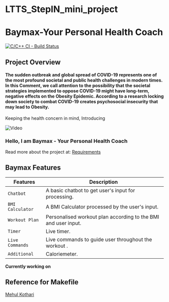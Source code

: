 # LTTS_StepIN_mini_project
<H1> Baymax-Your Personal Health Coach </H1>

[![C/C++ CI - Build Status](https://github.com/ajith-io/LTTS_StepIN_mini_project/actions/workflows/cbuild.yml/badge.svg)](https://github.com/ajith-io/LTTS_StepIN_mini_project/actions/workflows/cbuild.yml)

<H2> Project Overview</H2>

<H4> The sudden outbreak and global spread of COVID-19 represents one of the most profound societal and public health challenges in modern times. In this Comment, we call attention to the possibility that the societal strategies implemented to oppose COVID-19 might have long-term, negative effects on the Obesity Epidemic. 
According to a research locking down society to combat COVID-19 creates psychosocial insecurity that may lead to Obesity.</H4>
  
Keeping the health concern in mind, Introducing

  
![Video](https://media.giphy.com/media/SMtENLJOV94ty/giphy.gif)
### Hello, I am Baymax - Your Personal Health Coach

Read more about the project at:
[Requirements](https://github.com/ajith-io/LTTS_StepIN_mini_project/blob/main/Requirements/README.md)
  
## Baymax Features
  Features            | Description
-------------------| -----------------------------------------
`Chatbot`   | A basic chatbot to get user's input for processing.
`BMI Calculator`         | A BMI Calculator processed by the user's input.
`Workout Plan` | Personalised workout plan according to the BMI and user input.
`Timer`  | Live timer.
`Live Commands`  | Live commands to guide user throughout the workout .
`Additional`  | Caloriemeter.





**Currently working on**


## Reference for Makefile
[Mehul Kothari](https://github.com/256182/MINI_PROJECT_LTTS.git)


